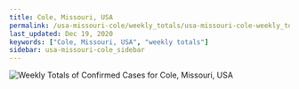 ```yaml
---
title: Cole, Missouri, USA
permalink: /usa-missouri-cole/weekly_totals/usa-missouri-cole-weekly_totals.html
last_updated: Dec 19, 2020
keywords: ["Cole, Missouri, USA", "weekly totals"]
sidebar: usa-missouri-cole_sidebar
---
```


![Weekly Totals of Confirmed Cases for Cole, Missouri, USA](/covid_tracker/images/graphs/usa-missouri-cole-weekly_totals_graph.png)
